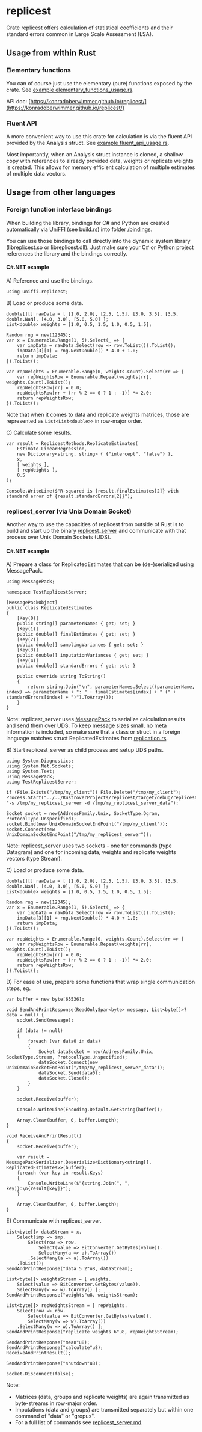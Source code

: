 # replicest
Crate replicest offers calculation of statistical coefficients and their standard errors common in Large Scale Assessment (LSA).

## Usage from within Rust

### Elementary functions
You can of course just use the elementary (pure) functions exposed by the crate. 
See [example elementary_functions_usage.rs](examples/elementary_functions_usage.rs).

API doc: [https://konradoberwimmer.github.io/replicest/](https://konradoberwimmer.github.io/replicest/)

### Fluent API
A more convenient way to use this crate for calculation is via the fluent API provided by the Analysis struct.
See [example fluent_api_usage.rs](examples/fluent_api_usage.rs).

Most importantly, when an Analysis struct instance is cloned, a shallow copy with references to already provided data, 
weights or replicate weights is created. This allows for memory efficient calculation of multiple estimates of multiple 
data vectors.

## Usage from other languages

### Foreign function interface bindings
When building the library, bindings for C# and Python are created automatically via [UniFFI](https://mozilla.github.io/uniffi-rs/latest/) (see [build.rs](build.rs)) into folder [/bindings](./bindings).

You can use those bindings to call directly into the dynamic system library (libreplicest.so or libreplicest.dll).
Just make sure your C# or Python project references the library and the bindings correctly.

#### C#.NET example
A) Reference and use the bindings.
```
using uniffi.replicest;
```

B) Load or produce some data.
```
double[][] rawData = [ [1.0, 2.0], [2.5, 1.5], [3.0, 3.5], [3.5, double.NaN], [4.0, 3.0], [5.0, 5.0] ];
List<double> weights = [1.0, 0.5, 1.5, 1.0, 0.5, 1.5];

Random rng = new(12345);
var x = Enumerable.Range(1, 5).Select(_ => {
    var impData = rawData.Select(row => row.ToList()).ToList();
    impData[3][1] = rng.NextDouble() * 4.0 + 1.0;
    return impData;
}).ToList();

var repWeights = Enumerable.Range(0, weights.Count).Select(rr => {
    var repWeightsRow = Enumerable.Repeat(weights[rr], weights.Count).ToList();
    repWeightsRow[rr] = 0.0;
    repWeightsRow[rr + (rr % 2 == 0 ? 1 : -1)] *= 2.0;
    return repWeightsRow;
}).ToList();
```
Note that when it comes to data and replicate weights matrices, those are represented as `List<List<double>>` in row-major order.

C) Calculate some results.
```
var result = ReplicestMethods.ReplicateEstimates(
    Estimate.LinearRegression,
    new Dictionary<string, string> { {"intercept", "false"} },
    x,
    [ weights ],
    [ repWeights ],
    0.5
);

Console.WriteLine($"R-squared is {result.finalEstimates[2]} with standard error of {result.standardErrors[2]}");
```

### replicest_server (via Unix Domain Socket)
Another way to use the capacities of replicest from outside of Rust is to build and start up the binary [replicest_server](./src/bin/replicest_server.rs) and communicate with that process over Unix Domain Sockets (UDS).

#### C#.NET example
A) Prepare a class for ReplicatedEstimates that can be (de-)serialized using MessagePack.
```
using MessagePack;

namespace TestReplicestServer;

[MessagePackObject]
public class ReplicatedEstimates
{
    [Key(0)]
    public string[] parameterNames { get; set; }
    [Key(1)]
    public double[] finalEstimates { get; set; }
    [Key(2)]
    public double[] samplingVariances { get; set; }
    [Key(3)]
    public double[] imputationVariances { get; set; }
    [Key(4)]
    public double[] standardErrors { get; set; }

    public override string ToString()
    {
        return string.Join("\n", parameterNames.Select((parameterName, index) => parameterName + ": " + finalEstimates[index] + " (" + standardErrors[index] + ")").ToArray());
    }
}
```
Note: replicest_server uses [MessagePack](https://msgpack.org/) to serialize calculation results and send them over UDS. To keep message sizes small, no meta information is included, so make sure that a class or struct in a foreign language matches struct ReplicatedEstimates from [replication.rs](./src/replication.rs).

B) Start replicest_server as child process and setup UDS paths.
```
using System.Diagnostics;
using System.Net.Sockets;
using System.Text;
using MessagePack;
using TestReplicestServer;

if (File.Exists("/tmp/my_client")) File.Delete("/tmp/my_client");
Process.Start("../../RustroverProjects/replicest/target/debug/replicest_server", "-s /tmp/my_replicest_server -d /tmp/my_replicest_server_data");

Socket socket = new(AddressFamily.Unix, SocketType.Dgram, ProtocolType.Unspecified);
socket.Bind(new UnixDomainSocketEndPoint("/tmp/my_client"));
socket.Connect(new UnixDomainSocketEndPoint("/tmp/my_replicest_server"));
```
Note: replicest_server uses two sockets - one for commands (type Datagram) and one for incoming data, weights and replicate weights vectors (type Stream).

C) Load or produce some data.
```
double[][] rawData = [ [1.0, 2.0], [2.5, 1.5], [3.0, 3.5], [3.5, double.NaN], [4.0, 3.0], [5.0, 5.0] ];
List<double> weights = [1.0, 0.5, 1.5, 1.0, 0.5, 1.5];

Random rng = new(12345);
var x = Enumerable.Range(1, 5).Select(_ => {
    var impData = rawData.Select(row => row.ToList()).ToList();
    impData[3][1] = rng.NextDouble() * 4.0 + 1.0;
    return impData;
}).ToList();

var repWeights = Enumerable.Range(0, weights.Count).Select(rr => {
    var repWeightsRow = Enumerable.Repeat(weights[rr], weights.Count).ToList();
    repWeightsRow[rr] = 0.0;
    repWeightsRow[rr + (rr % 2 == 0 ? 1 : -1)] *= 2.0;
    return repWeightsRow;
}).ToList();
```

D) For ease of use, prepare some functions that wrap single communication steps, eg.
```
var buffer = new byte[65536];

void SendAndPrintResponse(ReadOnlySpan<byte> message, List<byte[]>? data = null) {
    socket.Send(message);

    if (data != null)
    {
        foreach (var data0 in data)
        {
            Socket dataSocket = new(AddressFamily.Unix, SocketType.Stream, ProtocolType.Unspecified);
            dataSocket.Connect(new UnixDomainSocketEndPoint("/tmp/my_replicest_server_data"));
            dataSocket.Send(data0);
            dataSocket.Close();
        }
    }

    socket.Receive(buffer);

    Console.WriteLine(Encoding.Default.GetString(buffer));

    Array.Clear(buffer, 0, buffer.Length);
}

void ReceiveAndPrintResult()
{
    socket.Receive(buffer);

    var result = MessagePackSerializer.Deserialize<Dictionary<string[], ReplicatedEstimates>>(buffer);
    foreach (var key in result.Keys)
    {
        Console.WriteLine($"{string.Join(", ", key)}:\n{result[key]}");
    }
    
    Array.Clear(buffer, 0, buffer.Length);
}
```

E) Communicate with replicest_server.
```
List<byte[]> dataStream = x.
    Select(imp => imp.
        Select(row => row.
            Select(value => BitConverter.GetBytes(value)).
            SelectMany(a => a).ToArray())
        .SelectMany(a => a).ToArray())
    .ToList();
SendAndPrintResponse("data 5 2"u8, dataStream);

List<byte[]> weightsStream = [ weights.
    Select(value => BitConverter.GetBytes(value)).
    SelectMany(w => w).ToArray() ];
SendAndPrintResponse("weights"u8, weightsStream);

List<byte[]> repWeightsStream = [ repWeights.
    Select(row => row.
        Select(value => BitConverter.GetBytes(value)).
        SelectMany(w => w).ToArray())
    .SelectMany(w => w).ToArray() ];
SendAndPrintResponse("replicate weights 6"u8, repWeightsStream);

SendAndPrintResponse("mean"u8);
SendAndPrintResponse("calculate"u8);
ReceiveAndPrintResult();

SendAndPrintResponse("shutdown"u8);

socket.Disconnect(false);
```
Note:

- Matrices (data, groups and replicate weights) are again transmitted as byte-streams in row-major order.
- Imputations (data and groups) are transmitted separately but within one command of "data" or "gropus".
- For a full list of commands see [replicest_server.md](./docs/replicest_server.md).
